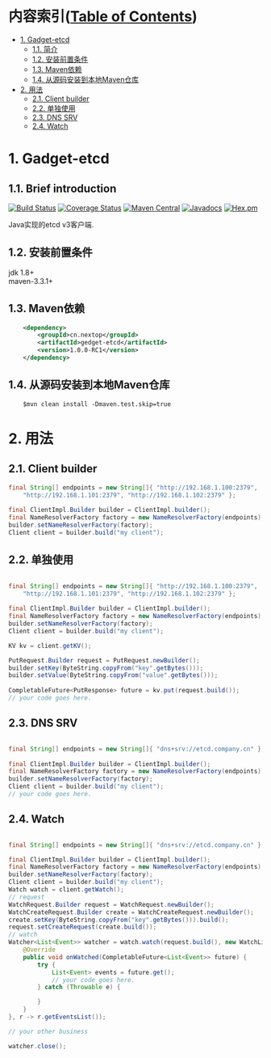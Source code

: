内容索引([Table of Contents](./README.md))  
=================

   * [1. Gadget-etcd](#1-gadget-etcd)
      * [1.1. 简介](#11-简介)
      * [1.2. 安装前置条件](#12-安装前置条件)
      * [1.3. Maven依赖](#13-maven依赖)
      * [1.4. 从源码安装到本地Maven仓库](#14-从源码安装到本地maven仓库)
   * [2. 用法](#2-用法)
      * [2.1. Client builder](#21-client-builder)
      * [2.2. 单独使用](#22-单独使用)
      * [2.3. DNS SRV](#23-dns-srv)
      * [2.4. Watch](#24-watch)

# 1. Gadget-etcd  
## 1.1. Brief introduction  
[![Build Status](https://travis-ci.org/nextopcn/gedget-etcd.svg?branch=master)](https://travis-ci.org/nextopcn/gedget-etcd)
[![Coverage Status](https://coveralls.io/repos/github/nextopcn/gedget-etcd/badge.svg?branch=master)](https://coveralls.io/github/nextopcn/gedget-etcd?branch=master)
[![Maven Central](https://maven-badges.herokuapp.com/maven-central/cn.nextop/gedget-etcd/badge.svg)](https://maven-badges.herokuapp.com/maven-central/cn.nextop/gedget-etcd)
[![Javadocs](http://www.javadoc.io/badge/cn.nextop/gedget-etcd.svg)](http://www.javadoc.io/doc/cn.nextop/gedget-etcd)
[![Hex.pm](https://img.shields.io/hexpm/l/plug.svg?maxAge=2592000)](https://github.com/nextopcn/gedget-etcd/blob/master/LICENSE)  
  
Java实现的etcd v3客户端.  

## 1.2. 安装前置条件  
jdk 1.8+  
maven-3.3.1+  

## 1.3. Maven依赖

```xml  
    <dependency>
        <groupId>cn.nextop</groupId>
        <artifactId>gedget-etcd</artifactId>
        <version>1.0.0-RC1</version>
    </dependency>
```

## 1.4. 从源码安装到本地Maven仓库  

``` 
    $mvn clean install -Dmaven.test.skip=true
```  

# 2. 用法  
## 2.1. Client builder  

```java  
final String[] endpoints = new String[]{ "http://192.168.1.100:2379", 
    "http://192.168.1.101:2379", "http://192.168.1.102:2379" };
    
final ClientImpl.Builder builder = ClientImpl.builder();
final NameResolverFactory factory = new NameResolverFactory(endpoints);
builder.setNameResolverFactory(factory); 
Client client = builder.build("my client");
```

## 2.2. 单独使用  

```java  

final String[] endpoints = new String[]{ "http://192.168.1.100:2379", 
    "http://192.168.1.101:2379", "http://192.168.1.102:2379" };
    
final ClientImpl.Builder builder = ClientImpl.builder();
final NameResolverFactory factory = new NameResolverFactory(endpoints);
builder.setNameResolverFactory(factory); 
Client client = builder.build("my client");

KV kv = client.getKV();

PutRequest.Builder request = PutRequest.newBuilder();
builder.setKey(ByteString.copyFrom("key".getBytes()));
builder.setValue(ByteString.copyFrom("value".getBytes()));
		
CompletableFuture<PutResponse> future = kv.put(request.build());
// your code goes here. 

```

## 2.3. DNS SRV  
  
```java  

final String[] endpoints = new String[]{ "dns+srv://etcd.company.cn" };
    
final ClientImpl.Builder builder = ClientImpl.builder();
final NameResolverFactory factory = new NameResolverFactory(endpoints);
builder.setNameResolverFactory(factory); 
Client client = builder.build("my client");
// your code goes here.
```

## 2.4. Watch

```java  

final String[] endpoints = new String[]{ "dns+srv://etcd.company.cn" };

final ClientImpl.Builder builder = ClientImpl.builder();
final NameResolverFactory factory = new NameResolverFactory(endpoints);
builder.setNameResolverFactory(factory);
Client client = builder.build("my client");
Watch watch = client.getWatch();
// request
WatchRequest.Builder request = WatchRequest.newBuilder();
WatchCreateRequest.Builder create = WatchCreateRequest.newBuilder();
create.setKey(ByteString.copyFrom("key".getBytes())).build();
request.setCreateRequest(create.build());
// watch
Watcher<List<Event>> watcher = watch.watch(request.build(), new WatchListener<List<Event>>() {
	@Override
	public void onWatched(CompletableFuture<List<Event>> future) {
		try {
			List<Event> events = future.get();
			// your code goes here.
		} catch (Throwable e) {

		}
	}
}, r -> r.getEventsList());

// your other business

watcher.close();
    
```
